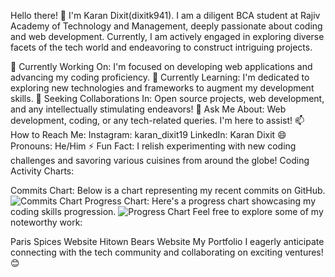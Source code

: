 Hello there! 👋 I'm Karan Dixit(dixitk941).
I am a diligent BCA student at Rajiv Academy of Technology and Management, deeply passionate about coding and web development. Currently, I am actively engaged in exploring diverse facets of the tech world and endeavoring to construct intriguing projects.

🔭 Currently Working On: I'm focused on developing web applications and advancing my coding proficiency.
🌱 Currently Learning: I'm dedicated to exploring new technologies and frameworks to augment my development skills.
👯 Seeking Collaborations In: Open source projects, web development, and any intellectually stimulating endeavors!
💬 Ask Me About: Web development, coding, or any tech-related queries. I'm here to assist!
📫 How to Reach Me:
Instagram: karan_dixit19
LinkedIn: Karan Dixit
😄 Pronouns: He/Him
⚡ Fun Fact: I relish experimenting with new coding challenges and savoring various cuisines from around the globe!
Coding Activity Charts:

Commits Chart: Below is a chart representing my recent commits on GitHub.
![Commits Chart](link_to_your_commits_chart_image)
Progress Chart: Here's a progress chart showcasing my coding skills progression.
![Progress Chart](link_to_your_progress_chart_image)
Feel free to explore some of my noteworthy work:

Paris Spices Website
Hitown Bears Website
My Portfolio
I eagerly anticipate connecting with the tech community and collaborating on exciting ventures! 😊

